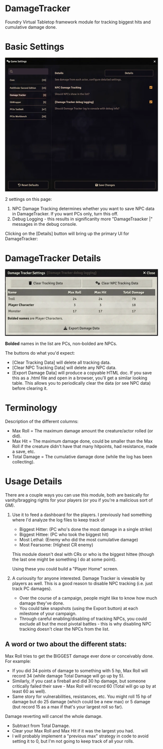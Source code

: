 # DamageTracker
Foundry Virtual Tabletop framework module for tracking biggest hits and cumulative damage done.

# Basic Settings
![DamageTracker Settings page](assets/settings.webp)

2 settings on this page:
1. NPC Damage Tracking determines whether you want to save NPC data in DamageTracker.  If you want PCs only, turn this off.
2. Debug Logging - this results in significanlty more "DamageTraacker |" messages in the debug console.

Clicking on the [Details] button will bring up the primary UI for DamageTracker:

# DamageTracker Details
![DamageTracker Details page](assets/details.webp)

**Bolded** names in the list are PCs, non-bolded are NPCs.

The buttons do what you'd expect:
- [Clear Tracking Data] will delete all tracking data.
- [Clear NPC Tracking Data] will delete any NPC data.  
- [Export Damage Data] will produce a copyable HTML doc.  If you save this as a .html file and open in a browser, you'll get a similar looking table. This allows you to periodically clear the data (or see NPC data) before clearing it.

# Terminology
Description of the different columns:
  - Max Roll = The maximum damage amount the creature/actor rolled (or did).
  - Max Hit  = The maximum damage done, could be smaller than the Max Roll if the creature didn't have that many hitpoints, had resistance, made a save, etc.
  - Total Damage = The cumulative damage done (while the log has been collecting).

# Usage Details
There are a couple ways you can use this module, both are basically for vanity/bragging rights for your players (or you if you're a malicious sort of GM).

 1. Use it to feed a dashboard for the players.  I previously had something where I'd analyze the log files to keep track of 
      - Biggest Hitter: (PC who's done the most damage in a single strike)
      - Biggest Hittee: (PC who took the biggest hit)
      - Most Lethal:    (Enemy who did the most cumulative damage)
      - Most Fearsome:  (Highest CR enemy)
      
      This module doesn't deal with CRs or who is the biggest hittee (though the last one might be something I do at some point).

      Using these you could build a "Player Home" screen.
  
  2. A curiousity for anyone interested.
      Damage Tracker is viewable by players as well.  This is a good reason to disable NPC tracking (i.e. just track PC damages).
      - Over the course of a campaign, people might like to know how much damage they've done.  
      - You could take snapshots (using the Export button) at each milestone of your campaign.
      - Through careful enabling/disabling of tracking NPCs, you could exclude all but the most pivotal battles - this is why disabling NPC tracking doesn't clear the NPCs from the list.

## A word or two about the different stats:
  Max Roll tries to get the BIGGEST damage ever done or conceivably done.  For example:
  - If you did 34 points of damage to something with 5 hp, Max Roll will record 34 (while damage Total Damage will go up by 5).
  - Similarly, if you cast a fireball and did 30 hp damage, but someone critically failed their save - Max Roll will record 60 (Total will go up by at least 60 as well).
  - Same story for vulnerabilities, resistances, etc.  You might roll 15 hp of damage but do 25 damage (which could be a new max) or 5 damage (but record 15 as a max if that's your largest roll so far).

  Damage reverting will cancel the whole damage.
  - Subtract from Total Damage.
  - Clear your Max Roll and Max Hit if it was the largest you had.
  - I will probably implement a "previous max" strategy in code to avoid setting it to 0, but I'm not going to keep track of all your rolls.




